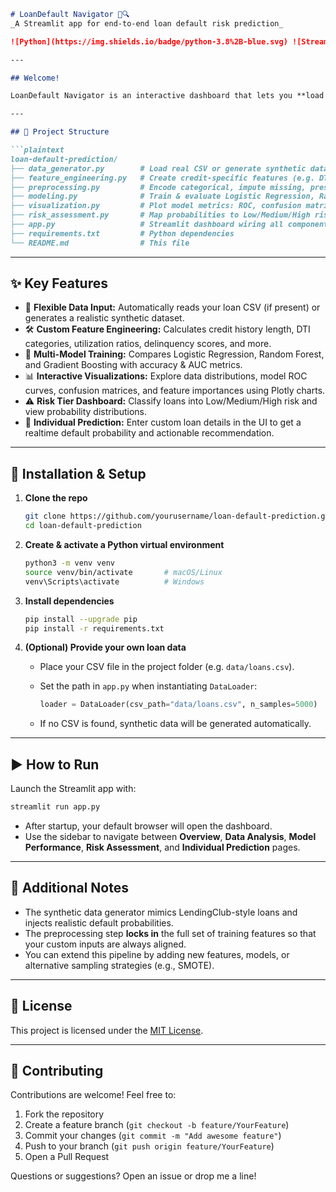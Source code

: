 ````markdown
# LoanDefault Navigator 🏦🔍  
_A Streamlit app for end-to-end loan default risk prediction_

![Python](https://img.shields.io/badge/python-3.8%2B-blue.svg) ![Streamlit](https://img.shields.io/badge/streamlit-1.0%2B-orange.svg) ![License: MIT](https://img.shields.io/badge/License-MIT-yellow.svg)

---

## Welcome!

LoanDefault Navigator is an interactive dashboard that lets you **load real loan data** (or generate realistic synthetic data), **engineer features**, **train multiple machine-learning models**, and **visualize** predictions and risk tiers—all in one place. Built with **Python**, **scikit-learn**, **Plotly**, and **Streamlit**, it’s perfect for analysts, data scientists, and decision-makers who need to understand credit risk quickly.

---

## 📁 Project Structure

```plaintext
loan-default-prediction/
├── data_generator.py        # Load real CSV or generate synthetic data + target mapping
├── feature_engineering.py   # Create credit-specific features (e.g. DTI bins, credit history length)
├── preprocessing.py         # Encode categorical, impute missing, preserve training feature set
├── modeling.py              # Train & evaluate Logistic Regression, Random Forest, GBM
├── visualization.py         # Plot model metrics: ROC, confusion matrix, importances
├── risk_assessment.py       # Map probabilities to Low/Medium/High risk tiers & dashboards
├── app.py                   # Streamlit dashboard wiring all components together
├── requirements.txt         # Python dependencies
└── README.md                # This file
````

---

## ✨ Key Features

* 🔄 **Flexible Data Input:** Automatically reads your loan CSV (if present) or generates a realistic synthetic dataset.
* 🛠️ **Custom Feature Engineering:** Calculates credit history length, DTI categories, utilization ratios, delinquency scores, and more.
* 🤖 **Multi-Model Training:** Compares Logistic Regression, Random Forest, and Gradient Boosting with accuracy & AUC metrics.
* 📊 **Interactive Visualizations:** Explore data distributions, model ROC curves, confusion matrices, and feature importances using Plotly charts.
* ⚠️ **Risk Tier Dashboard:** Classify loans into Low/Medium/High risk and view probability distributions.
* 🎯 **Individual Prediction:** Enter custom loan details in the UI to get a realtime default probability and actionable recommendation.

---

## 🚀 Installation & Setup

1. **Clone the repo**

   ```bash
   git clone https://github.com/yourusername/loan-default-prediction.git
   cd loan-default-prediction
   ```

2. **Create & activate a Python virtual environment**

   ```bash
   python3 -m venv venv
   source venv/bin/activate       # macOS/Linux
   venv\Scripts\activate          # Windows
   ```

3. **Install dependencies**

   ```bash
   pip install --upgrade pip
   pip install -r requirements.txt
   ```

4. **(Optional) Provide your own loan data**

   * Place your CSV file in the project folder (e.g. `data/loans.csv`).
   * Set the path in `app.py` when instantiating `DataLoader`:

     ```python
     loader = DataLoader(csv_path="data/loans.csv", n_samples=5000)
     ```
   * If no CSV is found, synthetic data will be generated automatically.

---

## ▶️ How to Run

Launch the Streamlit app with:

```bash
streamlit run app.py
```

* After startup, your default browser will open the dashboard.
* Use the sidebar to navigate between **Overview**, **Data Analysis**, **Model Performance**, **Risk Assessment**, and **Individual Prediction** pages.

---

## 📝 Additional Notes

* The synthetic data generator mimics LendingClub-style loans and injects realistic default probabilities.
* The preprocessing step **locks in** the full set of training features so that your custom inputs are always aligned.
* You can extend this pipeline by adding new features, models, or alternative sampling strategies (e.g., SMOTE).

---

## 📄 License

This project is licensed under the [MIT License](LICENSE).

---

## 🤝 Contributing

Contributions are welcome! Feel free to:

1. Fork the repository
2. Create a feature branch (`git checkout -b feature/YourFeature`)
3. Commit your changes (`git commit -m "Add awesome feature"`)
4. Push to your branch (`git push origin feature/YourFeature`)
5. Open a Pull Request

Questions or suggestions? Open an issue or drop me a line!

```
```
